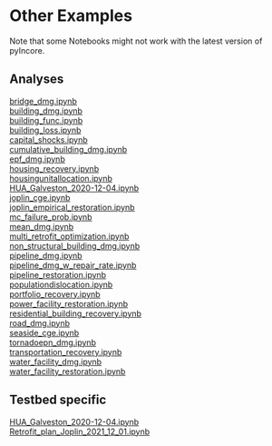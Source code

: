 # Other Examples

Note that some Notebooks might not work with the latest version of pyIncore.

## Analyses

[bridge_dmg.ipynb](https://github.com/IN-CORE/incore-docs/blob/master/notebooks/bridge_dmg.ipynb) <br />
[building_dmg.ipynb](https://github.com/IN-CORE/incore-docs/blob/master/notebooks/building_dmg.ipynb) <br />
[building_func.ipynb](https://github.com/IN-CORE/incore-docs/blob/master/notebooks/building_func.ipynb) <br />
[building_loss.ipynb](https://github.com/IN-CORE/incore-docs/blob/master/notebooks/building_loss.ipynb) <br />
[capital_shocks.ipynb](https://github.com/IN-CORE/incore-docs/blob/master/notebooks/capital_shocks.ipynb) <br />
[cumulative_building_dmg.ipynb](https://github.com/IN-CORE/incore-docs/blob/master/notebooks/cumulative_building_dmg.ipynb) <br />
[epf_dmg.ipynb](https://github.com/IN-CORE/incore-docs/blob/master/notebooks/epf_dmg.ipynb) <br />
[housing_recovery.ipynb](https://github.com/IN-CORE/incore-docs/blob/master/notebooks/housing_recovery.ipynb) <br />
[housingunitallocation.ipynb](https://github.com/IN-CORE/incore-docs/blob/master/notebooks/housingunitallocation.ipynb) <br />
[HUA_Galveston_2020-12-04.ipynb](https://github.com/IN-CORE/incore-docs/blob/master/notebooks/HUA_Galveston_2020-12-04.ipynb)  <br />
[joplin_cge.ipynb](https://github.com/IN-CORE/incore-docs/blob/master/notebooks/joplin_cge.ipynb) <br />
[joplin_empirical_restoration.ipynb](https://github.com/IN-CORE/incore-docs/blob/master/notebooks/joplin_empirical_restoration.ipynb) <br />
[mc_failure_prob.ipynb](https://github.com/IN-CORE/incore-docs/blob/master/notebooks/mc_failure_prob.ipynb) <br />
[mean_dmg.ipynb](https://github.com/IN-CORE/incore-docs/blob/master/notebooks/mean_dmg.ipynb) <br />
[multi_retrofit_optimization.ipynb](https://github.com/IN-CORE/incore-docs/blob/master/notebooks/multi_retrofit_optimization.ipynb) <br />
[non_structural_building_dmg.ipynb](https://github.com/IN-CORE/incore-docs/blob/master/notebooks/non_structural_building_dmg.ipynb) <br />
[pipeline_dmg.ipynb](https://github.com/IN-CORE/incore-docs/blob/master/notebooks/pipeline_dmg.ipynb) <br />
[pipeline_dmg_w_repair_rate.ipynb](https://github.com/IN-CORE/incore-docs/blob/master/notebooks/pipeline_dmg_w_repair_rate.ipynb) <br />
[pipeline_restoration.ipynb](https://github.com/IN-CORE/incore-docs/blob/master/notebooks/pipeline_restoration.ipynb) <br />
[populationdislocation.ipynb](https://github.com/IN-CORE/incore-docs/blob/master/notebooks/populationdislocation.ipynb) <br />
[portfolio_recovery.ipynb](https://github.com/IN-CORE/incore-docs/blob/master/notebooks/portfolio_recovery.ipynb) <br />
[power_facility_restoration.ipynb](https://github.com/IN-CORE/incore-docs/blob/master/notebooks/power_facility_restoration.ipynb) </br>
[residential_building_recovery.ipynb](https://github.com/IN-CORE/incore-docs/blob/master/notebooks/residential_building_recovery.ipynb) <br />
[road_dmg.ipynb](https://github.com/IN-CORE/incore-docs/blob/master/notebooks/road_dmg.ipynb) <br />
[seaside_cge.ipynb](https://github.com/IN-CORE/incore-docs/blob/master/notebooks/seaside_cge.ipynb) <br />
[tornadoepn_dmg.ipynb](https://github.com/IN-CORE/incore-docs/blob/master/notebooks/tornadoepn_dmg.ipynb) <br />
[transportation_recovery.ipynb](https://github.com/IN-CORE/incore-docs/blob/master/notebooks/transportation_recovery.ipynb) <br />
[water_facility_dmg.ipynb](https://github.com/IN-CORE/incore-docs/blob/master/notebooks/water_facility_dmg.ipynb) <br />
[water_facility_restoration.ipynb](https://github.com/IN-CORE/incore-docs/blob/master/notebooks/water_facility_restoration.ipynb)

## Testbed specific

[HUA_Galveston_2020-12-04.ipynb](https://github.com/IN-CORE/incore-docs/blob/master/notebooks/HUA_Galveston_2020-12-04.ipynb)  <br />
[Retrofit_plan_Joplin_2021_12_01.ipynb](https://github.com/IN-CORE/incore-docs/blob/master/notebooks/Retrofit_plan_Joplin_2021_12_01.ipynb)  <br />
